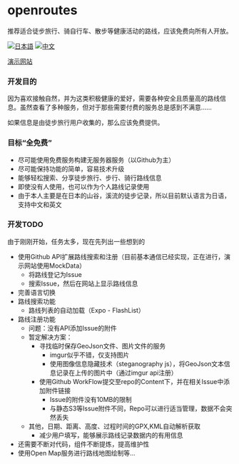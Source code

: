# openroutes
推荐适合徒步旅行、骑自行车、散步等健康活动的路线，应该免费向所有人开放。

[![日本語](https://img.shields.io/badge/lang-日本語-green.svg)](./README.md)
[![中文](https://img.shields.io/badge/lang-中文-red.svg)](./README_ZH.md)

[演示网站](https://yougikou.github.io/openroutes/)

### 开发目的
因为喜欢接触自然，并为这类积极健康的爱好，需要各种安全且质量高的路线信息。虽然查看了多种服务，但对于那些需要付费的服务总是感到不满意……

如果信息是由徒步旅行用户收集的，那么应该免费提供。

### 目标“全免费”
- 尽可能使用免费服务构建无服务器服务（以Github为主）
- 尽可能保持功能的简单，容易技术升级
- 能够轻松搜索、分享徒步旅行、步行、骑行路线信息
- 即使没有人使用，也可以作为个人路线记录使用
- 由于本人主要是在日本的山谷，溪流的徒步记录，所以目前默认语言为日语，支持中文和英文

### 开发TODO
由于刚刚开始，任务太多，现在先列出一些想到的
- 使用Github API扩展路线搜索和注册（目前基本通信已经实现，正在进行，演示网站使用MockData）
  - 将路线登记为Issue
  - 搜索Issue，然后在网站上显示路线信息
- 完善语言切换
- 路线搜索功能
  - 路线列表的自动加载（Expo - FlashList）
- 路线注册功能
  - 问题：没有API添加Issue的附件
  - 暂定解决方案：
    - 寻找临时保存GeoJson文件、图片文件的服务
      - imgur似乎不错，仅支持图片
      - 使用图像信息隐藏技术（steganography js），将GeoJson文本信息记录在上传的图片中（通过imgur api注册）
    - 使用Github WorkFlow提交至repo的Content下，并在相关Issue中添加附件链接
      - Issue的附件没有10MB的限制
      - 与静态S3等Issue附件不同，Repo可以进行适当管理，数据不会突然丢失
  - 其他，日期、距离、高度、过程时间的GPX,KML自动解析获取
    - 减少用户填写，能够展示路线记录数据内的有用信息
- 还需要不断对代码，组件不断提炼，提高维护性
- 使用Open Map服务进行路线地图绘制等...